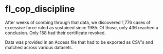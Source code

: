 # fl_cop_discipline
After weeks of combing through that data, we discovered 1,776 cases of excessive force ruled as sustained since 1985.   Of those, only 436 reached a conclusion. Only 158 had their certificate revoked.

Data was provided in an Access file that had to be exported as CSV's and matched across various datasets.
